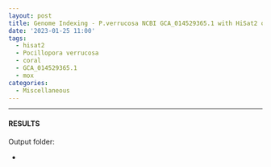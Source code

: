 ```yaml
---
layout: post
title: Genome Indexing - P.verrucosa NCBI GCA_014529365.1 with HiSat2 on Mox
date: '2023-01-25 11:00'
tags: 
  - hisat2
  - Pocillopora verrucosa
  - coral
  - GCA_014529365.1
  - mox
categories: 
  - Miscellaneous
---
```




---

#### RESULTS

Output folder:

- []()

